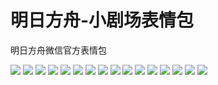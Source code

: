 # 明日方舟-小剧场表情包

明日方舟微信官方表情包

![](https://cdn.jsdelivr.net/gh/2x-ercha/twikoo-magic/image/Arknights_theater/theater_01.jpg)
![](https://cdn.jsdelivr.net/gh/2x-ercha/twikoo-magic/image/Arknights_theater/theater_02.jpg)
![](https://cdn.jsdelivr.net/gh/2x-ercha/twikoo-magic/image/Arknights_theater/theater_03.jpg)
![](https://cdn.jsdelivr.net/gh/2x-ercha/twikoo-magic/image/Arknights_theater/theater_04.jpg)
![](https://cdn.jsdelivr.net/gh/2x-ercha/twikoo-magic/image/Arknights_theater/theater_05.jpg)
![](https://cdn.jsdelivr.net/gh/2x-ercha/twikoo-magic/image/Arknights_theater/theater_06.jpg)
![](https://cdn.jsdelivr.net/gh/2x-ercha/twikoo-magic/image/Arknights_theater/theater_07.jpg)
![](https://cdn.jsdelivr.net/gh/2x-ercha/twikoo-magic/image/Arknights_theater/theater_08.jpg)
![](https://cdn.jsdelivr.net/gh/2x-ercha/twikoo-magic/image/Arknights_theater/theater_09.jpg)
![](https://cdn.jsdelivr.net/gh/2x-ercha/twikoo-magic/image/Arknights_theater/theater_10.jpg)
![](https://cdn.jsdelivr.net/gh/2x-ercha/twikoo-magic/image/Arknights_theater/theater_11.jpg)
![](https://cdn.jsdelivr.net/gh/2x-ercha/twikoo-magic/image/Arknights_theater/theater_12.jpg)
![](https://cdn.jsdelivr.net/gh/2x-ercha/twikoo-magic/image/Arknights_theater/theater_13.jpg)
![](https://cdn.jsdelivr.net/gh/2x-ercha/twikoo-magic/image/Arknights_theater/theater_14.jpg)
![](https://cdn.jsdelivr.net/gh/2x-ercha/twikoo-magic/image/Arknights_theater/theater_15.jpg)
![](https://cdn.jsdelivr.net/gh/2x-ercha/twikoo-magic/image/Arknights_theater/theater_16.jpg)
